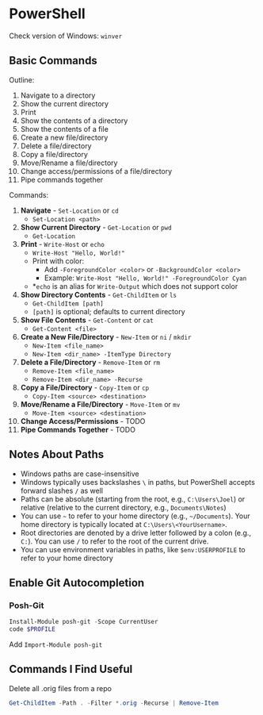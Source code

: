 # PowerShell

Check version of Windows: `winver`

## Basic Commands

Outline:

1. Navigate to a directory
2. Show the current directory
3. Print
4. Show the contents of a directory
5. Show the contents of a file
6. Create a new file/directory
7. Delete a file/directory
8. Copy a file/directory
9. Move/Rename a file/directory
10. Change access/permissions of a file/directory
11. Pipe commands together

Commands:

1. **Navigate** - `Set-Location` or `cd`
   - `Set-Location <path>`
2. **Show Current Directory** - `Get-Location` or `pwd`
   - `Get-Location`
3. **Print** - `Write-Host` or `echo`
   - `Write-Host "Hello, World!"`
   - Print with color:
     - Add `-ForegroundColor <color>` or `-BackgroundColor <color>`
     - Example: `Write-Host "Hello, World!" -ForegroundColor Cyan`
   - *`echo` is an alias for `Write-Output` which does not support color
4. **Show Directory Contents** - `Get-ChildItem` or `ls`
   - `Get-ChildItem [path]`
   - `[path]` is optional; defaults to current directory
5. **Show File Contents** - `Get-Content` or `cat`
   - `Get-Content <file>`
6. **Create a New File/Directory** - `New-Item` or `ni` / `mkdir`
   - `New-Item <file_name>`
   - `New-Item <dir_name> -ItemType Directory`
7. **Delete a File/Directory** - `Remove-Item` or `rm`
   - `Remove-Item <file_name>`
   - `Remove-Item <dir_name> -Recurse`
8. **Copy a File/Directory** - `Copy-Item` or `cp`
   - `Copy-Item <source> <destination>`
9. **Move/Rename a File/Directory** - `Move-Item` or `mv`
   - `Move-Item <source> <destination>`
10. **Change Access/Permissions** - TODO
11. **Pipe Commands Together** - TODO

## Notes About Paths

- Windows paths are case-insensitive
- Windows typically uses backslashes `\` in paths, but PowerShell accepts forward slashes `/` as well
- Paths can be absolute (starting from the root, e.g., `C:\Users\Joel`) or relative (relative to the current directory, e.g., `Documents\Notes`)
- You can use `~` to refer to your home directory (e.g., `~/Documents`). Your home directory is typically located at `C:\Users\<YourUsername>`.
- Root directories are denoted by a drive letter followed by a colon (e.g., `C:`). You can use `/` to refer to the root of the current drive.
- You can use environment variables in paths, like `$env:USERPROFILE` to refer to your home directory

## Enable Git Autocompletion

### Posh-Git

```powershell
Install-Module posh-git -Scope CurrentUser
code $PROFILE
```
Add `Import-Module posh-git`

## Commands I Find Useful

Delete all .orig files from a repo

```powershell
Get-ChildItem -Path . -Filter *.orig -Recurse | Remove-Item
```